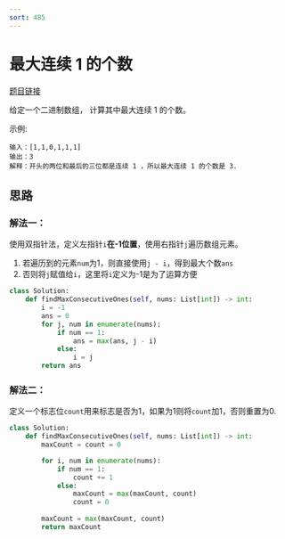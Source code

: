 ```yaml
---
sort: 485
---
```

# 最大连续 1 的个数

[题目链接](https://leetcode-cn.com/problems/max-consecutive-ones/)

给定一个二进制数组， 计算其中最大连续 1 的个数。

示例:
```
输入：[1,1,0,1,1,1]
输出：3
解释：开头的两位和最后的三位都是连续 1 ，所以最大连续 1 的个数是 3.
```


## 思路

### 解法一：
使用双指针法，定义左指针`i`**在-1位置**，使用右指针`j`遍历数组元素。
1. 若遍历到的元素`num`为1，则直接使用`j - i`，得到最大个数`ans`
2. 否则将`j`赋值给`i`，这里将`i`定义为-1是为了运算方便


```python
class Solution:
    def findMaxConsecutiveOnes(self, nums: List[int]) -> int:
        i = -1
        ans = 0
        for j, num in enumerate(nums):
            if num == 1:
                ans = max(ans, j - i)
            else:
                i = j
        return ans
```
### 解法二：
定义一个标志位`count`用来标志是否为1，如果为1则将`count`加1，否则重置为0.

```python
class Solution:
    def findMaxConsecutiveOnes(self, nums: List[int]) -> int:
        maxCount = count = 0

        for i, num in enumerate(nums):
            if num == 1:
                count += 1
            else:
                maxCount = max(maxCount, count)
                count = 0
        
        maxCount = max(maxCount, count)
        return maxCount
```
